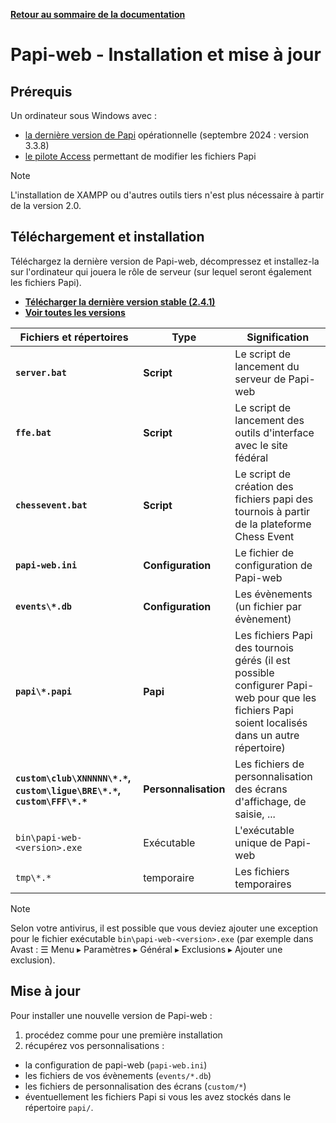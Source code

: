 **[Retour au sommaire de la documentation](../README.md)**

# Papi-web - Installation et mise à jour

## Prérequis

Un ordinateur sous Windows avec :
  - [la dernière version de Papi](https://dna.ffechecs.fr/ressources/appariements/papi/) opérationnelle (septembre 2024 : version 3.3.8)
  - [le pilote Access](https://www.microsoft.com/en-us/download/details.aspx?id=54920) permettant de modifier les fichiers Papi

> [!NOTE]
> L'installation de XAMPP ou d'autres outils tiers n'est plus nécessaire à partir de la version 2.0.

## Téléchargement et installation

Téléchargez la dernière version de Papi-web, décompressez et installez-la 
sur l'ordinateur qui jouera le rôle de serveur (sur lequel seront également les fichiers Papi).

- **[Télécharger la dernière version stable (2.4.1)](https://github.com/papi-web-org/papi-web/releases/download/2.4.1/papi-web-2.4.1.zip)**
- **[Voir toutes les versions](https://github.com/papi-web-org/papi-web/releases)**

| Fichiers et répertoires                                                | Type                 | Signification                                                                                                                                   |
|------------------------------------------------------------------------|----------------------|-------------------------------------------------------------------------------------------------------------------------------------------------|
| **`server.bat`**                                                       | **Script**           | Le script de lancement du serveur de Papi-web                                                                                                   |
| **`ffe.bat`**                                                          | **Script**           | Le script de lancement des outils d'interface avec le site fédéral                                                                              |
| **`chessevent.bat`**                                                   | **Script**           | Le script de création des fichiers papi des tournois à partir de la plateforme Chess Event                                                      |
| **`papi-web.ini`**                                                     | **Configuration**    | Le fichier de configuration de Papi-web                                                                                                         |
| **`events\*.db`**                                                      | **Configuration**    | Les évènements (un fichier par évènement)                                                                                                       |
| **`papi\*.papi`**                                                      | **Papi**             | Les fichiers Papi des tournois gérés (il est possible configurer Papi-web pour que les fichiers Papi soient localisés dans un autre répertoire) |
| **`custom\club\XNNNNN\*.*`, `custom\ligue\BRE\*.*`, `custom\FFF\*.*`** | **Personnalisation** | Les fichiers de personnalisation des écrans d'affichage, de saisie, ...                                                                         |
| `bin\papi-web-<version>.exe`                                           | Exécutable           | L'exécutable unique de Papi-web                                                                                                                 |
| `tmp\*.*`                                                              | temporaire           | Les fichiers temporaires                                                                                                                        |

> [!NOTE]
> Selon votre antivirus, il est possible que vous deviez ajouter une exception pour le fichier exécutable `bin\papi-web-<version>.exe` (par exemple dans Avast : ☰ Menu ▸ Paramètres ▸ Général ▸ Exclusions ▸ Ajouter une exclusion).

## Mise à jour

Pour installer une nouvelle version de Papi-web :
1. procédez comme pour une première installation
2. récupérez vos personnalisations :
  - la configuration de papi-web (`papi-web.ini`)
  - les fichiers de vos évènements (`events/*.db`)
  - les fichiers de personnalisation des écrans (`custom/*`)
  - éventuellement les fichiers Papi si vous les avez stockés dans le répertoire `papi/`.

